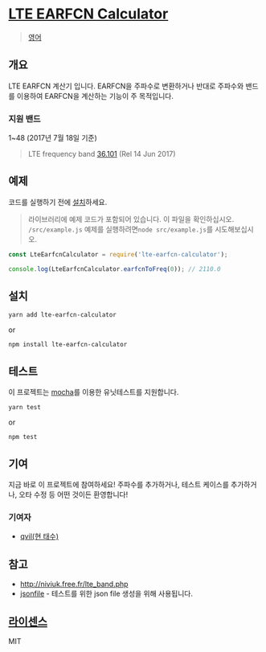 # [LTE EARFCN Calculator](https://github.com/qvil/lte-earfcn-calculator)
>[영어](/README.md)

## 개요
LTE EARFCN 계산기 입니다. EARFCN을 주파수로 변환하거나 반대로 주파수와 밴드를 이용하여 EARFCN을 계산하는 기능이 주 목적입니다.

### 지원 밴드
1~48 (2017년 7월 18일 기준)
>LTE frequency band [36.101](http://www.3gpp.org/DynaReport/36101-CRs.htm) (Rel 14 Jun 2017)

## 예제
코드를 실행하기 전에 [설치](#설치)하세요.

>라이브러리에 예제 코드가 포함되어 있습니다. 이 파일을 확인하십시오. `/src/example.js` 예제를 실행하려면`node src/example.js`를 시도해보십시오.

```js
const LteEarfcnCalculator = require('lte-earfcn-calculator');

console.log(LteEarfcnCalculator.earfcnToFreq(0)); // 2110.0
```

## 설치
```
yarn add lte-earfcn-calculator
```
or
```
npm install lte-earfcn-calculator
```

## 테스트
이 프로젝트는 [mocha](https://mochajs.org)를 이용한 유닛테스트를 지원합니다.

```
yarn test
```
or
```
npm test
```

## 기여
지금 바로 이 프로젝트에 참여하세요! 주파수를 추가하거나, 테스트 케이스를 추가하거나, 오타 수정 등 어떤 것이든 환영합니다!

### 기여자
- [qvil(현 태수)](https://github.com/qvil)

## 참고
- <http://niviuk.free.fr/lte_band.php>
- [jsonfile](https://www.npmjs.com/package/jsonfile) - 테스트를 위한 json file 생성을 위해 사용됩니다.

## [라이센스](https://github.com/qvil/lte-earfcn-calculator/blob/master/LICENSE)
MIT